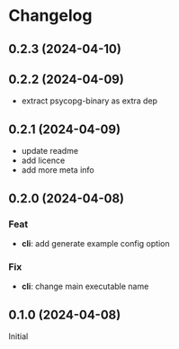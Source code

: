 # Changelog

## 0.2.3 (2024-04-10)

## 0.2.2 (2024-04-09)

- extract psycopg-binary as extra dep

## 0.2.1 (2024-04-09)

- update readme
- add licence
- add more meta info

## 0.2.0 (2024-04-08)

### Feat

- **cli**: add generate example config option

### Fix

- **cli**: change main executable name

## 0.1.0 (2024-04-08)

Initial
